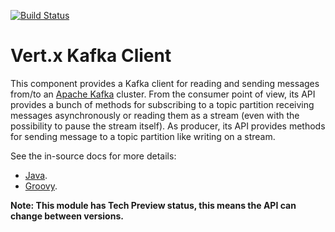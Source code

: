 [![Build Status](https://vertx.ci.cloudbees.com/buildStatus/icon?job=vert.x3-kafka-client)](https://vertx.ci.cloudbees.com/view/vert.x-3/job/vert.x3-kafka-client/)

# Vert.x Kafka Client

This component provides a Kafka client for reading and sending messages from/to an [Apache Kafka](https://kafka.apache.org/) cluster.
From the consumer point of view, its API provides a bunch of methods for subscribing to a topic partition receiving
messages asynchronously or reading them as a stream (even with the possibility to pause the stream itself).
As producer, its API provides methods for sending message to a topic partition like writing on a stream.

See the in-source docs for more details:
- [Java](src/main/asciidoc/java/index.adoc).
- [Groovy](src/main/asciidoc/groovy/index.adoc).

**Note: This module has Tech Preview status, this means the API can change between versions.**
